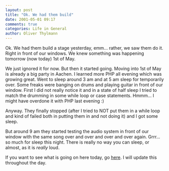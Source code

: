 ```yaml
---
layout: post
title: "Ok. We had them build"
date: 2001-05-01 09:17
comments: true
categories: Life in General
author: Oliver Thylmann
---
```



Ok. We had them build a stage yesterday, emm... rather, we saw them do it. Right in  front of our windows. We knew something was happening tomorrow (now  today) 1st of May.

We just ignored it for now. But then it started going. Moving into 1st of May is already a big party in Aachen. I learned more PHP all evening which was growing great. Went to sleep around 3 am and at 5 am sleep for temporarily over. Some freaks were banging on drums and playing guitar in front of our window. First I did not really notice it and in a state of half sleep I tried to match the drumming in some while loop or case statements. Hmmm... I might have overdone it with PHP last evening :)

Anyway. They finally stopped (after I tried to NOT put them in a while loop and kind of failed both in putting them in and not doing it) and I got some sleep. 

But around 9 am they started testing the audio system in front of our window with the same song over and over and over and over again. Grrr... so much for sleep this night. There is really no way you can sleep, or almost, as it is _really_ loud.

If you want to see what is going on here today, go [here](http://oliver.thylmann.com/photos-public/index.php?dir=20010501-unwanted_party_on_my_lawn). I will update this throughout the day.


